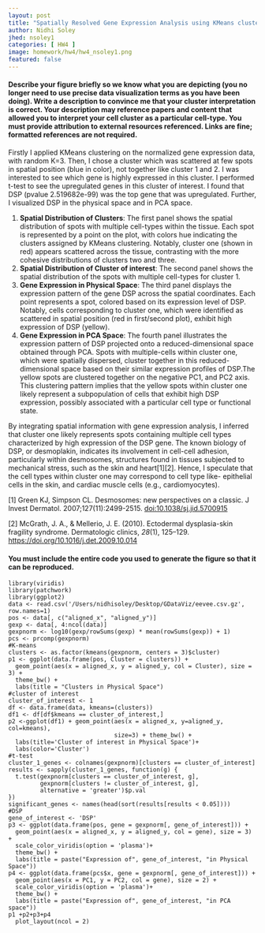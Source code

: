 ```yaml
---
layout: post
title: "Spatially Resolved Gene Expression Analysis using KMeans clustering"
author: Nidhi Soley
jhed: nsoley1
categories: [ HW4 ]
image: homework/hw4/hw4_nsoley1.png
featured: false
---
```


#### Describe your figure briefly so we know what you are depicting (you no longer need to use precise data visualization terms as you have been doing). Write a description to convince me that your cluster interpretation is correct. Your description may reference papers and content that allowed you to interpret your cell cluster as a particular cell-type. You must provide attribution to external resources referenced. Links are fine; formatted references are not required.

Firstly I applied KMeans clustering on the normalized gene expression data, with random K=3. Then, I chose a cluster which was scattered at few spots in spatial position (blue in color), not together like cluster 1 and 2. I was interested to see which gene is highly expressed in this cluster. I performed t-test to see the upregulated genes in this cluster of interest. I found that DSP (pvalue 2.519682e-99) was the top gene that was upregulated. Further, I visualized DSP in the physical space and in PCA space.

1.  **Spatial Distribution of Clusters**: The first panel shows the spatial distribution of spots with multiple cell-types within the tissue. Each spot is represented by a point on the plot, with colors hue indicating the clusters assigned by KMeans clustering. Notably, cluster one (shown in red) appears scattered across the tissue, contrasting with the more cohesive distributions of clusters two and three.
2.  **Spatial Distribution of Cluster of interest**: The second panel shows the spatial distribution of the spots with multiple cell-types for cluster 1.
3.  **Gene Expression in Physical Space**: The third panel displays the expression pattern of the gene DSP across the spatial coordinates. Each point represents a spot, colored based on its expression level of DSP. Notably, cells corresponding to cluster one, which were identified as scattered in spatial position (red in first/second plot), exhibit high expression of DSP (yellow).
4.  **Gene Expression in PCA Space**: The fourth panel illustrates the expression pattern of DSP projected onto a reduced-dimensional space obtained through PCA. Spots with multiple-cells within cluster one, which were spatially dispersed, cluster together in this reduced-dimensional space based on their similar expression profiles of DSP.The yellow spots are clustered together on the negative PC1, and PC2 axis. This clustering pattern implies that the yellow spots within cluster one likely represent a subpopulation of cells that exhibit high DSP expression, possibly associated with a particular cell type or functional state.

By integrating spatial information with gene expression analysis, I inferred that cluster one likely represents spots containing multiple cell types characterized by high expression of the DSP gene. The known biology of DSP, or desmoplakin, indicates its involvement in cell-cell adhesion, particularly within desmosomes, structures found in tissues subjected to mechanical stress, such as the skin and heart[1][2]. Hence, I speculate that the cell types within cluster one may correspond to cell type like- epithelial cells in the skin, and cardiac muscle cells (e.g., cardiomyocytes).

[1] Green KJ, Simpson CL. Desmosomes: new perspectives on a classic. J Invest Dermatol. 2007;127(11):2499-2515. <doi:10.1038/sj.jid.5700915>

[2] McGrath, J. A., & Mellerio, J. E. (2010). Ectodermal dysplasia-skin fragility syndrome. Dermatologic clinics, *28*(1), 125–129. <https://doi.org/10.1016/j.det.2009.10.014>

#### You must include the entire code you used to generate the figure so that it can be reproduced.

```{r}
library(viridis)
library(patchwork)
library(ggplot2)
data <- read.csv('/Users/nidhisoley/Desktop/GDataViz/eevee.csv.gz', row.names=1)
pos <- data[, c("aligned_x", "aligned_y")]
gexp <- data[, 4:ncol(data)]
gexpnorm <- log10(gexp/rowSums(gexp) * mean(rowSums(gexp)) + 1)
pcs <- prcomp(gexpnorm)
#K-means
clusters <- as.factor(kmeans(gexpnorm, centers = 3)$cluster)
p1 <- ggplot(data.frame(pos, Cluster = clusters)) + 
  geom_point(aes(x = aligned_x, y = aligned_y, col = Cluster), size = 3) + 
  theme_bw() +
  labs(title = "Clusters in Physical Space")
#cluster of interest
cluster_of_interest <- 1
df <- data.frame(data, kmeans=(clusters))
df1 <- df[df$kmeans == cluster_of_interest,]
p2 <-ggplot(df1) + geom_point(aes(x = aligned_x, y=aligned_y, col=kmeans), 
                              size=3) + theme_bw() + 
  labs(title='Cluster of interest in Physical Space')+
  labs(color='Cluster') 
#t-test
cluster_1_genes <- colnames(gexpnorm)[clusters == cluster_of_interest]
results <- sapply(cluster_1_genes, function(g) {
  t.test(gexpnorm[clusters == cluster_of_interest, g],
         gexpnorm[clusters != cluster_of_interest, g],
         alternative = 'greater')$p.val
})
significant_genes <- names(head(sort(results[results < 0.05])))
#DSP
gene_of_interest <- 'DSP'
p3 <- ggplot(data.frame(pos, gene = gexpnorm[, gene_of_interest])) +
  geom_point(aes(x = aligned_x, y = aligned_y, col = gene), size = 3) +
  scale_color_viridis(option = 'plasma')+
  theme_bw() +
  labs(title = paste("Expression of", gene_of_interest, "in Physical Space"))
p4 <- ggplot(data.frame(pcs$x, gene = gexpnorm[, gene_of_interest])) +
  geom_point(aes(x = PC1, y = PC2, col = gene), size = 2) +
  scale_color_viridis(option = 'plasma')+
  theme_bw() +
  labs(title = paste("Expression of", gene_of_interest, "in PCA space"))
p1 +p2+p3+p4
  plot_layout(ncol = 2)



```
